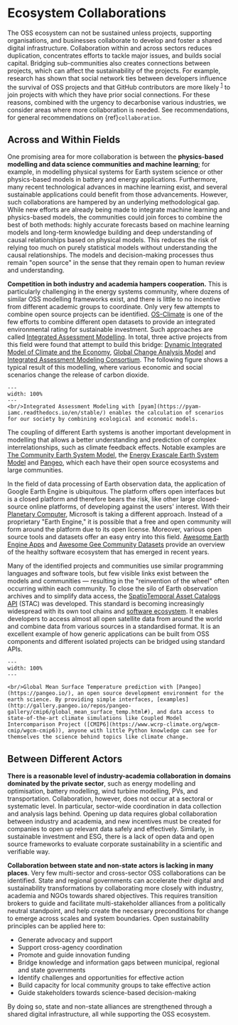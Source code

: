 # Ecosystem Collaborations

The OSS ecosystem can not be sustained unless projects, supporting organisations, and businesses collaborate to develop and foster a shared digital infrastructure. Collaboration within and across sectors reduces duplication, concentrates efforts to tackle major issues, and builds social capital. Bridging sub-communities also creates connections between projects, which can affect the sustainability of the projects. For example, research has shown that social network ties between developers influence the survival of OSS projects and that GitHub contributors are more likely <sup><a href="http://reports-archive.adm.cs.cmu.edu/anon/isr2021/CMU-ISR-21-103.pdf">1</a></sup> to join projects with which they have prior social connections. For these reasons, combined with the urgency to decarbonise various industries, we consider areas where more collaboration is needed. See recommendations, for general recommendations on {ref}`collaboration`.

## Across and Within Fields

One promising area for more collaboration is between the **physics-based modelling and data science communities and machine learning**; for example, in modelling physical systems for Earth system science or other physics-based models in battery and energy applications. Furthermore, many recent technological advances in machine learning exist, and several sustainable applications could benefit from those advancements. However, such collaborations are hampered by an underlying methodological gap. While new efforts are already being made to integrate machine learning and physics-based models, the communities could join forces to combine the best of both methods: highly accurate forecasts based on machine learning models and long-term knowledge building and deep understanding of causal relationships based on physical models. This reduces the risk of relying too much on purely statistical models without understanding the causal relationships. The models and decision-making processes thus remain "open source" in the sense that they remain open to human review and understanding.

**Competition in both industry and academia hampers cooperation.** This is particularly challenging in the energy systems community, where dozens of similar OSS modelling frameworks exist, and there is little to no incentive from different academic groups to coordinate. Only very few attempts to combine open source projects can be identified. [OS-Climate](https://github.com/os-climate) is one of the few efforts to combine different open datasets to provide an integrated environmental rating for sustainable investment. Such approaches are called [Integrated Assessment Modelling](https://en.wikipedia.org/wiki/Integrated_assessment_modelling). In total, three active projects from this field were found that attempt to build this bridge: [Dynamic Integrated Model of Climate and the Economy](https://github.com/Libbum/DICE.jl), [Global Change Analysis Model](https://github.com/JGCRI/gcam-core) and [Integrated Assessment Modeling Consortium](https://github.com/IAMconsortium). The following figure shows a typical result of this modelling, where various economic and social scenarios change the release of carbon dioxide.

```{figure} ../images/pyam_trajectories.png
---
width: 100%
---
<br/>Integrated Assessment Modeling with [pyam](https://pyam-iamc.readthedocs.io/en/stable/) enables the calculation of scenarios for our society by combining ecological and economic models. 
```

The coupling of different Earth systems is another important development in modelling that allows a better understanding and prediction of complex interrelationships, such as climate feedback effects. Notable examples are [The Community Earth System Model](https://github.com/ESCOMP/CESM), the [Energy Exascale Earth System Model](https://github.com/E3SM-Project/E3SM) and [Pangeo](https://github.com/pangeo-data/pangeo), which each have their open source ecosystems and large communities.

In the field of data processing of Earth observation data, the application of Google Earth Engine is ubiquitous. The platform offers open interfaces but is a closed platform and therefore bears the risk, like other large closed-source online platforms, of developing against the users' interest. With their [Planetary Computer](https://planetarycomputer.microsoft.com/), Microsoft is taking a different approach. Instead of a proprietary "Earth Engine," it is possible that a free and open community will form around the platform due to its open license. Moreover, various open source tools and datasets offer an easy entry into this field. [Awesome Earth Engine Apps](https://github.com/philippgaertner/awesome-earth-engine-apps) and [Awesome Gee Community Datasets](https://github.com/samapriya/awesome-gee-community-datasets) provide an overview of the healthy software ecosystem that has emerged in recent years.

Many of the identified projects and communities use similar programming languages and software tools, but few visible links exist between the models and communities — resulting in the "reinvention of the wheel" often occurring within each community. To close the silo of Earth observation archives and to simplify data access, the [SpatioTemporal Asset Catalogs API](https://stacspec.org/) (STAC) was developed. This standard is becoming increasingly widespread with its own tool chains and [software ecosystem](https://stacindex.org/). It enables developers to access almost all open satellite data from around the world and combine data from various sources in a standardised format. It is an excellent example of how generic applications can be built from OSS components and different isolated projects can be bridged using standard APIs.

<!-- Another prime example is FIWARE Open Data Models, which seek to improve interoperability between smart devices, including environmental data collection -->

```{figure} ../images/mean_surface_temperature.png
---
width: 100%
---

<br/>Global Mean Surface Temperature prediction with [Pangeo](https://pangeo.io/), an open source development environment for the earth science. By providing simple interfaces, [examples](http://gallery.pangeo.io/repos/pangeo-gallery/cmip6/global_mean_surface_temp.html#), and data access to state-of-the-art climate simulations like Coupled Model Intercomparison Project ([CMIP6](https://www.wcrp-climate.org/wgcm-cmip/wgcm-cmip6)), anyone with little Python knowledge can see for themselves the science behind topics like climate change.

```

## Between Different Actors

**There is a reasonable level of industry-academia collaboration in domains dominated by the private sector**, such as energy modelling and optimisation, battery modelling, wind turbine modelling, PVs, and transportation. Collaboration, however, does not occur at a sectoral or systematic level. In particular, sector-wide coordination in data collection and analysis lags behind. Opening up data requires global collaboration between industry and academia, and new incentives must be created for companies to open up relevant data safely and effectively. Similarly, in sustainable investment and ESG, there is a lack of open data and open source frameworks to evaluate corporate sustainability in a scientific and verifiable way.

<!-- TODO: consider partly moving to collaboration recommendation -->
**Collaboration between state and non-state actors is lacking in many places**. Very few multi-sector and cross-sector OSS collaborations can be identified. State and regional governments can accelerate their digital and sustainability transformations by collaborating more closely with industry, academia and NGOs towards shared objectives. This requires transition brokers to guide and facilitate multi-stakeholder alliances from a politically neutral standpoint, and help create the necessary preconditions for change to emerge across scales and system boundaries. Open sustainability principles can be applied here to:
- Generate advocacy and support
- Support cross-agency coordination
- Promote and guide innovation funding
- Bridge knowledge and information gaps between municipal, regional and state governments
- Identify challenges and opportunities for effective action
- Build capacity for local community groups to take effective action
- Guide stakeholders towards science-based decision-making

By doing so, state and non-state alliances are strengthened through a shared digital infrastructure, all while supporting the OSS ecosystem.
